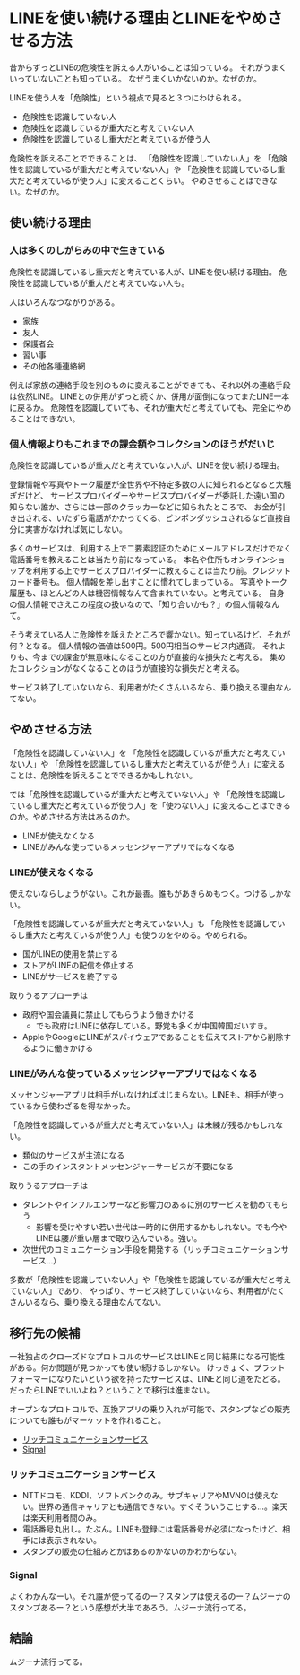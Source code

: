 # LINEを使い続ける理由とLINEをやめさせる方法

昔からずっとLINEの危険性を訴える人がいることは知っている。
それがうまくいっていないことも知っている。
なぜうまくいかないのか。なぜのか。

LINEを使う人を「危険性」という視点で見ると３つにわけられる。

- 危険性を認識していない人
- 危険性を認識しているが重大だと考えていない人
- 危険性を認識しているし重大だと考えているが使う人

危険性を訴えることでできることは、
「危険性を認識していない人」を
「危険性を認識しているが重大だと考えていない人」や
「危険性を認識しているし重大だと考えているが使う人」に変えることくらい。
やめさせることはできない。なぜのか。

## 使い続ける理由

### 人は多くのしがらみの中で生きている

危険性を認識しているし重大だと考えている人が、LINEを使い続ける理由。
危険性を認識しているが重大だと考えていない人も。

人はいろんなつながりがある。

- 家族
- 友人
- 保護者会
- 習い事
- その他各種連絡網

<!-- 仕事で使うやつなんていないだろ、といったズレたツッコミを回避するため仕事関連は除外 -->

例えば家族の連絡手段を別のものに変えることができても、それ以外の連絡手段は依然LINE。
LINEとの併用がずっと続くか、併用が面倒になってまたLINE一本に戻るか。
危険性を認識していても、それが重大だと考えていても、完全にやめることはできない。

### 個人情報よりもこれまでの課金額やコレクションのほうがだいじ

危険性を認識しているが重大だと考えていない人が、LINEを使い続ける理由。

登録情報や写真やトーク履歴が全世界や不特定多数の人に知られるとなると大騒ぎだけど、
サービスプロバイダーやサービスプロバイダーが委託した遠い国の知らない誰か、さらには一部のクラッカーなどに知られたところで、
お金が引き出される、いたずら電話がかかってくる、ピンポンダッシュされるなど直接自分に実害がなければ気にしない。

多くのサービスは、利用する上で二要素認証のためにメールアドレスだけでなく電話番号を教えることは当たり前になっている。
本名や住所もオンラインショップを利用する上でサービスプロバイダーに教えることは当たり前。クレジットカード番号も。
個人情報を差し出すことに慣れてしまっている。
写真やトーク履歴も、ほとんどの人は機密情報なんて含まれていない。と考えている。
自身の個人情報でさえこの程度の扱いなので、「知り合いかも？」の個人情報なんて。

そう考えている人に危険性を訴えたところで響かない。知っているけど、それが何？となる。
個人情報の価値は500円。500円相当のサービス内通貨。
それよりも、今までの課金が無意味になることの方が直接的な損失だと考える。
集めたコレクションがなくなることのほうが直接的な損失だと考える。

サービス終了していないなら、利用者がたくさんいるなら、乗り換える理由なんてない。

## やめさせる方法

「危険性を認識していない人」を
「危険性を認識しているが重大だと考えていない人」や
「危険性を認識しているし重大だと考えているが使う人」に変えることは、危険性を訴えることでできるかもしれない。

では「危険性を認識しているが重大だと考えていない人」や
「危険性を認識しているし重大だと考えているが使う人」を「使わない人」に変えることはできるのか。やめさせる方法はあるのか。

- LINEが使えなくなる
- LINEがみんな使っているメッセンジャーアプリではなくなる

### LINEが使えなくなる

使えないならしょうがない。これが最善。誰もがあきらめもつく。つけるしかない。

「危険性を認識しているが重大だと考えていない人」も
「危険性を認識しているし重大だと考えているが使う人」も使うのをやめる。やめられる。

- 国がLINEの使用を禁止する
- ストアがLINEの配信を停止する
- LINEがサービスを終了する

取りうるアプローチは

- 政府や国会議員に禁止してもらうよう働きかける
  - でも政府はLINEに依存している。野党も多くが中国韓国だいすき。
- AppleやGoogleにLINEがスパイウェアであることを伝えてストアから削除するように働きかける

### LINEがみんな使っているメッセンジャーアプリではなくなる

メッセンジャーアプリは相手がいなければはじまらない。LINEも、相手が使っているから使わざるを得なかった。

「危険性を認識しているが重大だと考えていない人」は未練が残るかもしれない。

- 類似のサービスが主流になる
- この手のインスタントメッセンジャーサービスが不要になる

取りうるアプローチは

- タレントやインフルエンサーなど影響力のあるに別のサービスを勧めてもらう
  - 影響を受けやすい若い世代は一時的に併用するかもしれない。でも今やLINEは腰が重い層まで取り込んでいる。強い。
- 次世代のコミュニケーション手段を開発する（リッチコミュニケーションサービス…）

多数が「危険性を認識していない人」や「危険性を認識しているが重大だと考えていない人」であり、
やっぱり、サービス終了していないなら、利用者がたくさんいるなら、乗り換える理由なんてない。

## 移行先の候補

一社独占のクローズドなプロトコルのサービスはLINEと同じ結果になる可能性がある。何か問題が見つかっても使い続けるしかない。
けっきょく、プラットフォーマーになりたいという欲を持ったサービスは、LINEと同じ道をたどる。
だったらLINEでいいよね？ということで移行は進まない。

オープンなプロトコルで、互換アプリの乗り入れが可能で、スタンプなどの販売についても誰もがマーケットを作れること。

- [リッチコミュニケーションサービス](https://ja.wikipedia.org/wiki/リッチコミュニケーションサービス)
- [Signal](https://ja.wikipedia.org/wiki/Signal_(ソフトウェア))

### リッチコミュニケーションサービス

- NTTドコモ、KDDI、ソフトバンクのみ。サブキャリアやMVNOは使えない。世界の通信キャリアとも通信できない。すぐそういうことする…。楽天は楽天利用者間のみ。
- 電話番号丸出し。たぶん。LINEも登録には電話番号が必須になったけど、相手には表示されない。
- スタンプの販売の仕組みとかはあるのかないのかわからない。

### Signal

よくわかんなーい。それ誰が使ってるのー？スタンプは使えるのー？ムジーナのスタンプあるー？という感想が大半であろう。ムジーナ流行ってる。

## 結論

ムジーナ流行ってる。

<!--
## memo
### LINEアプリから使えるサービス
- トーク（個人間、複数人での文字チャット（スタンプ）、音声通話、ビデオ通話、写真・動画・音声メッセージ・位置情報・音楽送信）
- ショップ（スタンプ・絵文字・着せ替え）
- 公式アカウント、クーポン
- タイムライン（SNS）
- ニュース、天気
- オープンチャット
- カメラ（デコレーション）
- おさいふ（送金、支払い）
### LINEアカウントで使えるサービス
-->
